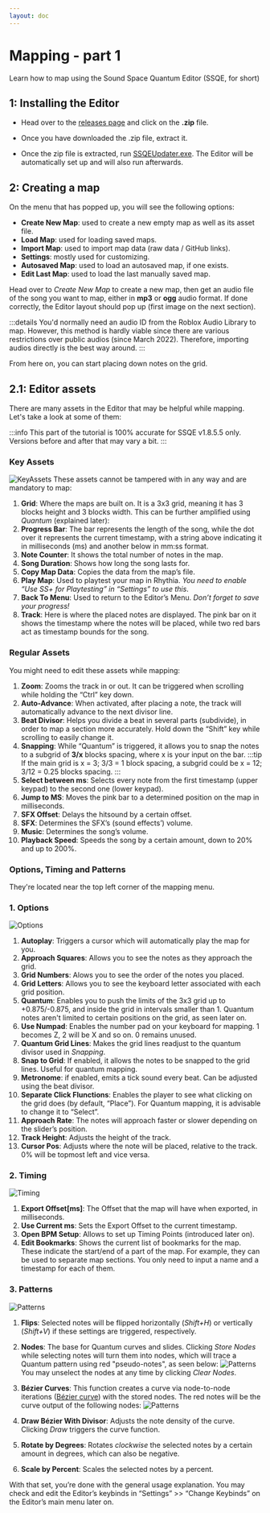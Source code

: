 ```yaml
---
layout: doc
---
```


# Mapping - part 1
Learn how to map using the Sound Space Quantum Editor (SSQE, for short)

## 1: Installing the Editor

- Head over to the [releases page](https://github.com/David20122/SSQEUpdater/releases/latest) and click on the __.zip__ file.

- Once you have downloaded the .zip file, extract it.

- Once the zip file is extracted, run <u>SSQEUpdater.exe</u>. The Editor will be automatically set up and will also run afterwards.

## 2: Creating a map
On the menu that has popped up, you will see the following options:

- __Create New Map__: used to create a new empty map as well as its asset file.
- __Load Map__: used for loading saved maps.
- __Import Map__: used to import map data (raw data / GitHub links).
- __Settings__: mostly used for customizing.
- __Autosaved Map__: used to load an autosaved map, if one exists.
- __Edit Last Map__: used to load the last manually saved map.

Head over to _Create New Map_ to create a new map, then get an audio file of the song you want to map, either in __mp3__ or __ogg__ audio format.
If done correctly, the Editor layout should pop up (first image on the next section).

:::details
You'd normally need an audio ID from the Roblox Audio Library to map. However, this method is hardly viable since there are various restrictions over public audios (since March 2022).
Therefore, importing audios directly is the best way around.
:::

From here on, you can start placing down notes on the grid.

## 2.1: Editor assets
There are many assets in the Editor that may be helpful while mapping. Let's take a look at some of them:

:::info
This part of the tutorial is 100% accurate for SSQE v1.8.5.5 only. Versions before and after that may vary a bit.
:::

### Key Assets
![KeyAssets](../branding/keyAssets.jpg)
These assets cannot be tampered with in any way and are mandatory to map:
1. __Grid__: Where the maps are built on. It is a 3x3 grid, meaning it has 3 blocks height and 3 blocks width. This can be further amplified using _Quantum_ (explained later):
2. __Progress Bar__: The bar represents the length of the song, while the dot over it represents the current timestamp, with a string above indicating it in milliseconds (ms) and another below in mm:ss format.
3. __Note Counter__: It shows the total number of notes in the map.
4. __Song Duration__: Shows how long the song lasts for.
5. __Copy Map Data__: Copies the data from the map’s file.
6. __Play Map__: Used to playtest your map in Rhythia. _You need to enable “Use SS+ for Playtesting” in “Settings” to use this_.
7. __Back To Menu__: Used to return to the Editor’s Menu. _Don’t forget to save your progress!_
8. __Track__: Here is where the placed notes are displayed. The pink bar on it shows the timestamp where the notes will be placed, while two red bars act as timestamp bounds for the song.

### Regular Assets
You might need to edit these assets while mapping:
1. **Zoom**: Zooms the track in or out. It can be triggered when scrolling while holding the “Ctrl” key down.
2. **Auto-Advance**: When activated, after placing a note, the track will automatically advance to the next divisor line.
3. **Beat Divisor**: Helps you divide a beat in several parts (subdivide), in order to map a section more accurately. Hold down the “Shift” key while scrolling to easily change it.
4. **Snapping**: While “Quantum” is triggered, it allows you to snap the notes to a subgrid of __3/x__ blocks spacing, where x is your input on the bar.
:::tip
If the main grid is x = 3; 3/3 = 1 block spacing, a subgrid could be x = 12; 3/12 = 0.25 blocks spacing.
:::
5. **Select between ms**: Selects every note from the first timestamp (upper keypad) to the second one (lower keypad).
6. **Jump to MS**: Moves the pink bar to a determined position on the map in milliseconds.
7. **SFX Offset**: Delays the hitsound by a certain offset.
8. **SFX**: Determines the SFX’s (sound effects’) volume.
9. **Music**: Determines the song’s volume.
10. **Playback Speed**: Speeds the song by a certain amount, down to 20% and up to 200%.

### Options, Timing and Patterns
They're located near the top left corner of the mapping menu.
### 1. Options
![Options](../branding/options.png)

1. **Autoplay**: Triggers a cursor which will automatically play the map for you.
2. **Approach Squares**: Allows you to see the notes as they approach the grid.
3. **Grid Numbers**: Alows you to see the order of the notes you placed.
4. **Grid Letters**: Allows you to see the keyboard letter associated with each grid position.
5. **Quantum**: Enables you to push the limits of the 3x3 grid up to +0.875/-0.875, and inside the grid in intervals smaller than 1. Quantum notes aren't limited to certain positions on the grid, as seen later on.
6. **Use Numpad**: Enables the number pad on your keyboard for mapping. 1 becomes Z, 2 will be X and so on. 0 remains unused.
7. **Quantum Grid Lines**: Makes the grid lines readjust to the quantum divisor used in _Snapping_.
8. **Snap to Grid**: If enabled, it allows the notes to be snapped to the grid lines. Useful for quantum mapping.
9. **Metronome**: if enabled, emits a tick sound every beat. Can be adjusted using the beat divisor.
10. **Separate Click Flunctions**: Enables the player to see what clicking on the grid does
(by default, “Place”). For Quantum mapping, it is advisable to change it to “Select”.
11. **Approach Rate**: The notes will approach faster or slower depending on the slider’s position.
12. **Track Height**: Adjusts the height of the track.
13. **Cursor Pos**: Adjusts where the note will be placed, relative to the track. 0% will be topmost left and vice versa.

### 2. Timing
![Timing](../branding/timing.jpg)
1. **Export Offset\[ms]**: The Offset that the map will have when exported, in milliseconds.
2. **Use Current ms**: Sets the Export Offset to the current timestamp.
3. **Open BPM Setup**: Allows to set up Timing Points (introduced later on).
4. **Edit Bookmarks**: Shows the current list of bookmarks for the map. These indicate the start/end of a part of the map. For example, they can be used to separate map sections. You only need to input a name and a timestamp for each of them.

### 3. Patterns
![Patterns](../branding/patterns.png)
1. **Flips**: Selected notes will be flipped horizontally (_Shift+H_) or vertically (_Shift+V_) if these settings are triggered, respectively.
2. **Nodes**: The base for Quantum curves and slides. Clicking _Store Nodes_ while selecting notes will turn them into nodes, which will trace a Quantum pattern using red "pseudo-notes", as seen below:
![Patterns](../branding/nonbezier.jpg)  
You may unselect the nodes at any time by clicking _Clear Nodes_.
3. **Bézier Curves**: This function creates a curve via node-to-node iterations ([Bézier curve](https://en.wikipedia.org/wiki/Bézier_curve)) with the stored nodes. The red notes will be the curve output of the following nodes:
   ![Patterns](../branding/bezier.jpg)

4. **Draw Bézier With Divisor**: Adjusts the note density of the curve. Clicking _Draw_ triggers the curve function.
5. **Rotate by Degrees**: Rotates _clockwise_ the selected notes by a certain amount in degrees, which can also be negative.
6. **Scale by Percent**: Scales the selected notes by a percent.

With that set, you’re done with the general usage explanation. You may check and edit the Editor’s keybinds in “Settings” >> “Change Keybinds” on the Editor’s main menu later on.












